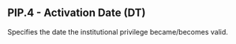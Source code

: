 ## PIP.4 - Activation Date (DT)

Specifies the date the institutional privilege became/becomes valid.
